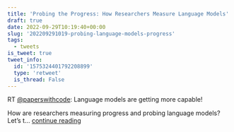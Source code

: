 ```yaml
---
title: 'Probing the Progress: How Researchers Measure Language Models'
draft: true
date: 2022-09-29T10:19:40+00:00
slug: '202209291019-probing-language-models-progress'
tags:
  - tweets
is_tweet: true
tweet_info:
  id: '1575324401792208899'
  type: 'retweet'
  is_thread: False
---
```




RT [@paperswithcode](https://x.com/paperswithcode): Language models are getting more capable! 

How are researchers measuring progress and probing language models? Let’s t… [continue reading](https://x.com/sytelus/status/1575324401792208899)
